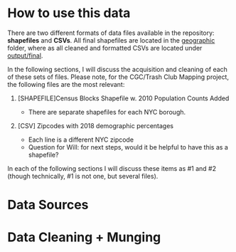 # How to use this data

There are two different formats of data files available in the repository: **shapefiles** and **CSVs**. All final shapefiles are located in the [geographic](https://github.com/trashclub/mapping/tree/master/data/geographic) folder, where as all cleaned and formatted CSVs are located under [output/final](https://github.com/trashclub/mapping/tree/master/data/output). 

In the following sections, I will discuss the acquisition and cleaning of each of these sets of files. Please note, for the CGC/Trash Club Mapping project, the following files are the most relevant:

1. [SHAPEFILE]Census Blocks Shapefile w. 2010 Population Counts Added
    * There are separate shapefiles for each NYC borough. 

2. [CSV] Zipcodes with 2018 demographic percentages
    * Each line is a different NYC zipcode
    * Question for Will: for next steps, would it be helpful to have this as a shapefile? 

In each of the following sections I will discuss these items as #1 and #2 (though technically, #1 is not one, but several files). 

# Data Sources


# Data Cleaning + Munging